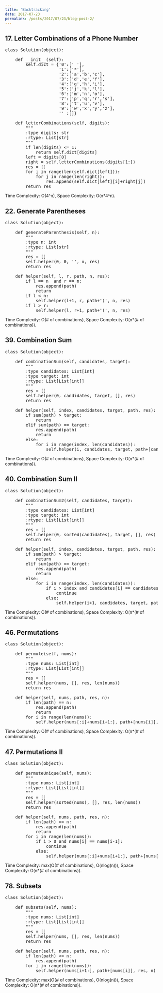 ```yaml
---
title: 'Backtracking'
date: 2017-07-23
permalink: /posts/2017/07/23/blog-post-2/
---
```





## 17. Letter Combinations of a Phone Number
<pre>
class Solution(object):

    def __init__(self):
        self.dict = {'0':[' '],
                     '1':['*'],
                     '2':['a','b','c'],
                     '3':['d','e','f'],
                     '4':['g','h','i'],
                     '5':['j','k','l'],
                     '6':['m','n','o'],
                     '7':['p','q','r','s'],
                     '8':['t','u','v'],
                     '9':['w','x','y','z'],
                     '' :[]}
    
    def letterCombinations(self, digits):
        """
        :type digits: str
        :rtype: List[str]
        """
        if len(digits) <= 1:
            return self.dict[digits]
        left = digits[0]
        right = self.letterCombinations(digits[1:])
        res = []
        for i in range(len(self.dict[left])):
            for j in range(len(right)):
                res.append(self.dict[left][i]+right[j])
        return res
</pre>
Time Complexity: O(4^n), Space Complexity: O(n*4^n).

## 22. Generate Parentheses
<pre>
class Solution(object):
    
    def generateParenthesis(self, n):
        """
        :type n: int
        :rtype: List[str]
        """
        res = []
        self.helper(0, 0, '', n, res)
        return res
        
    def helper(self, l, r, path, n, res):
        if l == n  and r == n:
            res.append(path)
            return
        if l < n:
            self.helper(l+1, r, path+'(', n, res)
        if l > r:
            self.helper(l, r+1, path+')', n, res)
</pre>
Time Complexity: O(# of combinations), Space Complexity: O(n*(# of combinations)).

## 39. Combination Sum
<pre>
class Solution(object):
    
    def combinationSum(self, candidates, target):
        """
        :type candidates: List[int]
        :type target: int
        :rtype: List[List[int]]
        """
        res = []
        self.helper(0, candidates, target, [], res)
        return res
        
    def helper(self, index, candidates, target, path, res):
        if sum(path) > target:
            return
        elif sum(path) == target:
            res.append(path)
            return
        else:
            for i in range(index, len(candidates)):
                self.helper(i, candidates, target, path+[candidates[i]], res)
</pre>
Time Complexity: O(# of combinations), Space Complexity: O(n*(# of combinations)).

## 40. Combination Sum II
<pre>
class Solution(object):
    
    def combinationSum2(self, candidates, target):
        """
        :type candidates: List[int]
        :type target: int
        :rtype: List[List[int]]
        """
        res = []
        self.helper(0, sorted(candidates), target, [], res)
        return res
        
    def helper(self, index, candidates, target, path, res):
        if sum(path) > target:
            return
        elif sum(path) == target:
            res.append(path)
            return
        else:
            for i in range(index, len(candidates)):
                if i > index and candidates[i] == candidates[i-1]:
                    continue
                else:
                    self.helper(i+1, candidates, target, path+[candidates[i]], res)
</pre>
Time Complexity: O(# of combinations), Space Complexity: O(n*(# of combinations)).

## 46. Permutations
<pre>
class Solution(object):
    
    def permute(self, nums):
        """
        :type nums: List[int]
        :rtype: List[List[int]]
        """
        res = []
        self.helper(nums, [], res, len(nums))
        return res
        
    def helper(self, nums, path, res, n):
        if len(path) == n:
            res.append(path)
            return
        for i in range(len(nums)):
            self.helper(nums[:i]+nums[i+1:], path+[nums[i]], res, n)
</pre>
Time Complexity: O(# of combinations), Space Complexity: O(n*(# of combinations)).

## 47. Permutations II
<pre>
class Solution(object):
    
    def permuteUnique(self, nums):
        """
        :type nums: List[int]
        :rtype: List[List[int]]
        """
        res = []
        self.helper(sorted(nums), [], res, len(nums))
        return res
        
    def helper(self, nums, path, res, n):
        if len(path) == n:
            res.append(path)
            return
        for i in range(len(nums)):
            if i > 0 and nums[i] == nums[i-1]:
                continue
            else:
                self.helper(nums[:i]+nums[i+1:], path+[nums[i]], res, n)
</pre>
Time Complexity: max(O(# of combinations), O(nlog(n))), Space Complexity: O(n*(# of combinations)).

## 78. Subsets
<pre>
class Solution(object):
    
    def subsets(self, nums):
        """
        :type nums: List[int]
        :rtype: List[List[int]]
        """
        res = []
        self.helper(nums, [], res, len(nums))
        return res
        
    def helper(self, nums, path, res, n):
        if len(path) <= n:
            res.append(path)
        for i in range(len(nums)):
            self.helper(nums[i+1:], path+[nums[i]], res, n)
</pre>
Time Complexity: max(O(# of combinations), O(nlog(n))), Space Complexity: O(n*(# of combinations)).
